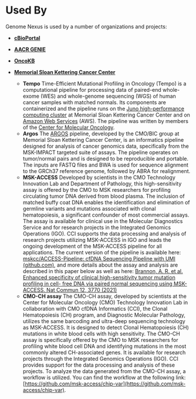 # Used By

Genome Nexus is used by a number of organizations and projects:

- **[cBioPortal](https://cbioportal.org/)**

- **[AACR GENIE](https://genie.synapse.org/)**

- **[OncoKB](https://www.oncokb.org/)**

- **[Memorial Sloan Kettering Cancer Center](https://mskcc.org/)**
    - **Tempo**
    Time-Efficient Mutational Profiling in Oncology (Tempo) is a computational pipeline for processing data of paired-end whole-exome (WES) and whole-genome sequencing (WGS) of human cancer samples with matched normals. Its components are containerized and the pipeline runs on the [Juno high-performance computing cluster](http://mskcchpc.org/display/CLUS/Juno+Cluster+Guide) at Memorial Sloan Kettering Cancer Center and on [Amazon Web Services](https://cmotempo.netlify.app/#:~:text=Amazon%20Web%20Services,opens%20new%20window) (AWS). The pipeline was written by members of the [Center for Molecular Oncology](https://www.mskcc.org/research-programs/molecular-oncology).
    - **Argos**
    The [ARGOS](https://github.com/mskcc/argos-cwl/) pipeline, developed by the CMO/BIC group at Memorial Sloan Kettering Cancer Center, is an informatics pipeline designed for analysis of cancer genomics data, specifically from the MSK-IMPACT targeted suite of assays. The pipeline operates on tumor/normal pairs and is designed to be reproducible and portable. The inputs are FASTQ files and BWA is used for sequence alignment to the GRCh37 reference genome, followed by ABRA for realignment.
    - **MSK-ACCESS**
    Developed by scientists in the CMO Technology Innovation Lab and Department of Pathology, this high-sensitivity assay is offered by the CMO to MSK researchers for profiling circulating tumor DNA derived from blood plasma. The inclusion of matched buffy coat DNA enables the identification and elimination of germline variants and mutations associated with clonal hematopoiesis, a significant confounder of most commercial assays. The assay is available for clinical use in the Molecular Diagnostics Service and for research projects in the Integrated Genomics Operations (IGO). CCI supports the data processing and analysis of research projects utilizing MSK-ACCESS in IGO and leads the ongoing development of the MSK-ACCESS pipeline for all applications. The current version of the pipeline is available here: [mskcc/ACCESS-Pipeline: cfDNA Sequencing Pipeline with UMI (github.com)](https://github.com/mskcc/ACCESS-Pipeline), and more details about the assay and analysis are described in this paper below as well as here: [Brannon, A. R. et al. Enhanced specificity of clinical high-sensitivity tumor mutation profiling in cell- free DNA via paired normal sequencing using MSK-ACCESS. Nat Commun 12, 3770 (2021)](https://www.nature.com/articles/s41467-021-24109-5)
    - **CMO-CH assay**
    The CMO-CH assay, developed by scientists at the Center for Molecular Oncology (CMO) Technology Innovation Lab in collaboration with CMO cfDNA Informatics (CCI), the Clonal Hematopoiesis (CH) program, and Diagnostic Molecular Pathology, utilizes the same barcoding and ultra-deep sequencing technology as MSK-ACCESS. It is designed to detect Clonal Hematopoiesis (CH) mutations in white blood cells with high sensitivity.
    The CMO-CH assay is specifically offered by the CMO to MSK researchers for profiling white blood cell DNA and identifying mutations in the most commonly altered CH-associated genes. It is available for research projects through the Integrated Genomics Operations (IGO). CCI provides support for the data processing and analysis of these projects.
    To analyze the data generated from the CMO-CH assay, a workflow is utilized. You can find the workflow at the following link: [https://github.com/msk-access/chip-var](https://github.com/msk-access/chip-var).

